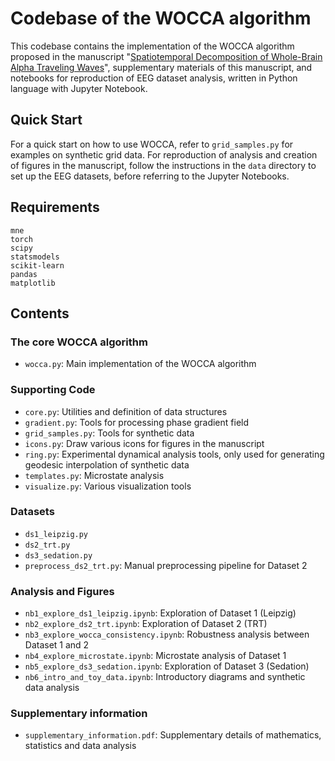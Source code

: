 # Codebase of the WOCCA algorithm

This codebase contains the implementation of the WOCCA algorithm proposed in the manuscript "[Spatiotemporal Decomposition of Whole-Brain Alpha Traveling Waves](doi.org/10.1101/2024.08.23.609472)", supplementary materials of this manuscript, and notebooks for reproduction of EEG dataset analysis, written in Python language with Jupyter Notebook.

## Quick Start
For a quick start on how to use WOCCA, refer to `grid_samples.py` for examples on synthetic grid data. For reproduction of analysis and creation of figures in the manuscript, follow the instructions in the `data` directory to set up the EEG datasets, before referring to the Jupyter Notebooks.

## Requirements
```
mne
torch
scipy
statsmodels
scikit-learn
pandas
matplotlib
```

## Contents
### The core WOCCA algorithm
- `wocca.py`: Main implementation of the WOCCA algorithm

### Supporting Code
- `core.py`: Utilities and definition of data structures
- `gradient.py`: Tools for processing phase gradient field
- `grid_samples.py`: Tools for synthetic data
- `icons.py`: Draw various icons for figures in the manuscript
- `ring.py`: Experimental dynamical analysis tools, only used for generating geodesic interpolation of synthetic data
- `templates.py`: Microstate analysis
- `visualize.py`: Various visualization tools

### Datasets
- `ds1_leipzig.py`
- `ds2_trt.py`
- `ds3_sedation.py`
- `preprocess_ds2_trt.py`: Manual preprocessing pipeline for Dataset 2

### Analysis and Figures
- `nb1_explore_ds1_leipzig.ipynb`: Exploration of Dataset 1 (Leipzig)
- `nb2_explore_ds2_trt.ipynb`: Exploration of Dataset 2 (TRT)
- `nb3_explore_wocca_consistency.ipynb`: Robustness analysis between Dataset 1 and 2
- `nb4_explore_microstate.ipynb`: Microstate analysis of Dataset 1
- `nb5_explore_ds3_sedation.ipynb`: Exploration of Dataset 3 (Sedation)
- `nb6_intro_and_toy_data.ipynb`: Introductory diagrams and synthetic data analysis

### Supplementary information
- `supplementary_information.pdf`: Supplementary details of mathematics, statistics and data analysis
